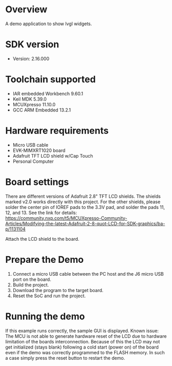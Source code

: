 Overview
========
A demo application to show lvgl widgets.

SDK version
===========
- Version: 2.16.000

Toolchain supported
===================
- IAR embedded Workbench  9.60.1
- Keil MDK  5.39.0
- MCUXpresso  11.10.0
- GCC ARM Embedded  13.2.1

Hardware requirements
=====================
- Micro USB cable
- EVK-MIMXRT1020 board
- Adafruit TFT LCD shield w/Cap Touch
- Personal Computer

Board settings
==============
There are different versions of Adafruit 2.8" TFT LCD shields. The shields marked
v2.0 works directly with this project. For the other shields, please solder
the center pin of IOREF pads to the 3.3V pad, and solder the pads 11, 12, and 13.
See the link for details:
https://community.nxp.com/t5/MCUXpresso-Community-Articles/Modifying-the-latest-Adafruit-2-8-quot-LCD-for-SDK-graphics/ba-p/1131104

Attach the LCD shield to the board.

Prepare the Demo
================
1.  Connect a micro USB cable between the PC host and the J6 micro USB port on the board.
2.  Build the project.
3.  Download the program to the target board.
4.  Reset the SoC and run the project.

Running the demo
================
If this example runs correctly, the sample GUI is displayed.
Known issue: The MCU is not able to generate hardware reset of the LCD due to hardware limitation of the boards interconnection.
Because of this the LCD may not get initialized (stays blank) following a cold start (power on) of the board even if the demo was
correctly programmed to the FLASH memory. In such a case simply press the reset button to restart the demo.
